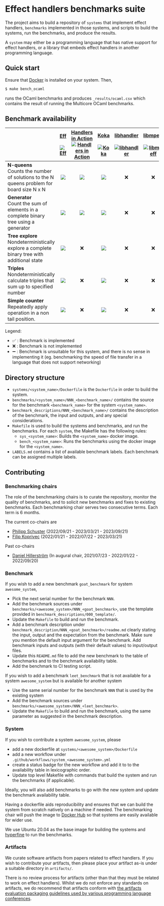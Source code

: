 # Effect handlers benchmarks suite

The project aims to build a repository of `systems` that implement
effect handlers, `benchmarks` implemented in those systems, and scripts to
build the systems, run the benchmarks, and produce the results.

A `system` may either be a programming language that has native support for
effect handlers, or a library that embeds effect handlers in another programming
language.

## Quick start

Ensure that [Docker](https://www.docker.com/) is installed on your system. Then,

```bash
$ make bench_ocaml
```

runs the OCaml benchmarks and produces `_results/ocaml.csv` which contains the
result of running the Multicore OCaml benchmarks.

## Benchmark availability

|              | [Eff](https://github.com/matijapretnar/eff)<br><br>[![Eff](https://github.com/effect-handlers/effect-handlers-bench/actions/workflows/system_eff.yml/badge.svg)](https://github.com/effect-handlers/effect-handlers-bench/actions/workflows/system_eff.yml) | [Handlers in Action](https://github.com/slindley/effect-handlers)<br>[![Handlers in Action](https://github.com/effect-handlers/effect-handlers-bench/actions/workflows/system_hia.yml/badge.svg)](https://github.com/effect-handlers/effect-handlers-bench/actions/workflows/system_hia.yml) | [Koka](https://github.com/koka-lang/koka)<br><br>[![Koka](https://github.com/effect-handlers/effect-handlers-bench/actions/workflows/system_koka.yml/badge.svg)](https://github.com/effect-handlers/effect-handlers-bench/actions/workflows/system_koka.yml) | [libhandler](https://github.com/koka-lang/libhandler)<br><br>[![libhandler](https://github.com/effect-handlers/effect-handlers-bench/actions/workflows/system_libhandler.yml/badge.svg)](https://github.com/effect-handlers/effect-handlers-bench/actions/workflows/system_libhandler.yml) | [libmpeff](https://github.com/koka-lang/libmprompt)<br><br>[![libmpeff](https://github.com/effect-handlers/effect-handlers-bench/actions/workflows/system_libmpeff.yml/badge.svg)](https://github.com/effect-handlers/effect-handlers-bench/actions/workflows/system_libmpeff.yml) | [Links](https://github.com/links-lang/links)<br><br>[![Links](https://github.com/effect-handlers/effect-handlers-bench/actions/workflows/system_links.yml/badge.svg)](https://github.com/effect-handlers/effect-handlers-bench/actions/workflows/system_links.yml) | [Multicore OCaml](https://github.com/ocaml-multicore/ocaml-multicore)<br>[![Multicore OCaml](https://github.com/effect-handlers/effect-handlers-bench/actions/workflows/system_ocaml.yml/badge.svg)](https://github.com/effect-handlers/effect-handlers-bench/actions/workflows/system_ocaml.yml) |
| :----------- | :----------------: | :----------------: | :----------------: | :----------------: | :----------------: | :----------------: | :----------------: |
| **N-queens**<br>Counts the number of solutions to the N queens problem for board size N x N     | ![](https://byob.yarr.is/effect-handlers/effect-handlers-bench/eff-001_nqueens-result) | ![](https://byob.yarr.is/effect-handlers/effect-handlers-bench/hia-001_nqueens-result) | ![](https://byob.yarr.is/effect-handlers/effect-handlers-bench/koka-001_nqueens-result)                | :x: | :x: | :x: | ![](https://byob.yarr.is/effect-handlers/effect-handlers-bench/ocaml-001_nqueens-result) |
| **Generator**<br>Count the sum of elements in a complete binary tree using a generator         | ![](https://byob.yarr.is/effect-handlers/effect-handlers-bench/eff-002_generator-result) | ![](https://byob.yarr.is/effect-handlers/effect-handlers-bench/hia-002_generator-result) | ![](https://byob.yarr.is/effect-handlers/effect-handlers-bench/koka-002_generator-result) | :x: | :x: | :x: | ![](https://byob.yarr.is/effect-handlers/effect-handlers-bench/ocaml-002_generator-result) |
| **Tree explore**<br>Nondeterministically explore a complete binary tree with additional state   | ![](https://byob.yarr.is/effect-handlers/effect-handlers-bench/eff-003_tree_explore-result) | :x:                | ![](https://byob.yarr.is/effect-handlers/effect-handlers-bench/koka-003_tree_explore-result) | :x: | :x: | :x: | ![](https://byob.yarr.is/effect-handlers/effect-handlers-bench/ocaml-003_tree_explore-result) |
| **Triples**<br>Nondeterministically calculate triples that sum up to specified number   | ![](https://byob.yarr.is/effect-handlers/effect-handlers-bench/eff-004_triples-result) | :x:                | ![](https://byob.yarr.is/effect-handlers/effect-handlers-bench/koka-004_triples-result) | :x: | :x: | :x: | ![](https://byob.yarr.is/effect-handlers/effect-handlers-bench/ocaml-004_triples-result) |
| **Simple counter**<br>Repeatedly apply operation in a non tail position.                | ![](https://byob.yarr.is/effect-handlers/effect-handlers-bench/eff-007_simple_counter-result) | :x:                | ![](https://byob.yarr.is/effect-handlers/effect-handlers-bench/koka-007_simple_counter-result) | :x: | :x: | :x: | ![](https://byob.yarr.is/effect-handlers/effect-handlers-bench/ocaml-007_simple_counter-result) |

Legend:

+ :white_check_mark: : Benchmark is implemented
+ :x: : Benchmark is not implemented
+ :heavy_minus_sign: : Benchmark is unsuitable for this system, and there is no sense in implementing it (eg. benchmarking the speed of file transfer in a language that does not support networking)

## Directory structure

+ `systems/<system_name>/Dockerfile` is the `Dockerfile` in order to build
  the system.
+ `benchmarks/<system_name>/NNN_<benchmark_name>/` contains the source for the
  benchmark `<benchmark_name>` for the system `<system_name>`.
+ `benchmark_descriptions/NNN_<benchmark_name>/` contains the description of
  the benchmark, the input and outputs, and any special considerations.
+ `Makefile` is used to build the systems and benchmarks, and run the
  benchmarks. For each `system`, the Makefile has the following rules:
  - `sys_<system_name>`: Builds the `<system_name>` docker image.
  - `bench_<system_name>`: Runs the benchmarks using the docker image for the
    `<system_name>`.
+ `LABELS.md` contains a list of available benchmark labels.
  Each benchmark can be assigned multiple labels.

## Contributing

### Benchmarking chairs

The role of the benchmarking chairs is to curate the repository,
monitor the quality of benchmarks, and to solicit new benchmarks and
fixes to existing benchmarks. Each benchmarking chair serves two
consecutive terms. Each term is 6 months.

The current co-chairs are

* [Philipp Schuster](https://github.com/phischu) (2022/09/21 - 2023/03/21 - 2023/09/21)
* [Filip Koprivec](https://github.com/jO-Osko) (2022/01/21 - 2022/07/22 - 2023/03/21)

Past co-chairs

* [Daniel Hillerström](https://github.com/dhil) (In augural chair, 2021/07/23 - 2022/01/22 - 2022/09/20)


### Benchmark

If you wish to add a new benchmark `goat_benchmark` for system `awesome_system`,

+ Pick the next serial number for the benchmark `NNN`.
+ Add the benchmark sources under `benchmarks/<awesome_system>/NNN_<goat_benchmark>`, use the template provided in `benchmark_descriptions/000_template/`.
+ Update the `Makefile` to build and run the benchmark.
+ Add a benchmark description under `benchmark_description/NNN_<goat_benchmark>/readme.md`
  clearly stating the input, output and the expectation from the benchmark. Make sure
  you mention the default input argument for the benchmark.
  Add benchmark inputs and outputs (with their default values) to input/output files.
+ Update this `README.md` file to add the new benchmark to the table of benchmarks and to the benchmark availability table.
+ Add the benchmark to CI testing script.

If you wish to add a benchmark `leet_benchmark` that is not available for a system
`awesome_system` but is available for another system

+ Use the same serial number for the benchmark `NNN` that is used by the existing system
+ Add the benchmark sources under `benchmarks/<awesome_system>/NNN_<leet_benchmark>`.
+ Update the `Makefile` to build and run the benchmark, using the same parameter as
  suggested in the benchmark description.

### System

If you wish to contribute a system `awesome_system`, please

+ add a new dockerfile at `systems/<awesome_system>/Dockerfile`
+ add a new workflow under `.github/workflows/system_<awesome_system>.yml`
+ create a status badge for the new workflow and add it to to the availability table in
  lexicographic order.
+ Update top level Makefile with commands that build the system and run the benchmarks (if applicable).

Ideally, you will also add benchmarks to go with the new system and update the benchmark availability table.

Having a dockerfile aids reproducibility and ensures that we can build the system from
scratch natively on a machine if needed. The benchmarking chair will push the image
to [Docker Hub](https://hub.docker.com/repository/docker/effecthandlers/effect-handlers) so
that systems are easily available for wider use.

We use Ubuntu 20.04 as the base image for building the systems and
[hyperfine](https://github.com/sharkdp/hyperfine) to run the benchmarks.

### Artifacts

We curate software artifacts from papers related to effect
handlers. If you wish to contribute your artifacts, then please place
your artifact as-is under a suitable directory in `artifacts/`.

There is no review process for artifacts (other than that they must be
related to work on effect handlers). Whilst we do not enforce any
standards on artifacts, we do recommend that artifacts conform with
[the artifacts evaluation packaging guidelines used by various
programming language
conferences](https://artifact-eval.org/guidelines.html).
